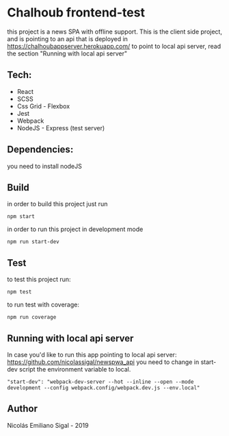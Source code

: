 # Chalhoub frontend-test
this project is a news SPA with offline support.
This is the client side project, and is pointing to an api that is deployed in https://chalhoubappserver.herokuapp.com/
to point to local api server, read the section  "Running with local api server"

## Tech: 

* React
* SCSS
* Css Grid - Flexbox
* Jest
* Webpack
* NodeJS - Express (test server)

## Dependencies: 
you need to install nodeJS

## Build

 in order to build this project just run

```
npm start
```

in order to run this project in development mode

```
npm run start-dev
```

## Test

to test this project run:

```
npm test
```

to run test with coverage:

```
npm run coverage
```

## Running with local api server

In case you'd like to run this app pointing to local api server: https://github.com/nicolassigal/newspwa_api
you need to change in start-dev script the environment variable to local.

```
"start-dev": "webpack-dev-server --hot --inline --open --mode development --config webpack.config/webpack.dev.js --env.local"
```

## Author

Nicolás Emiliano Sigal - 2019
